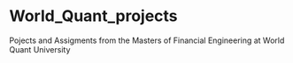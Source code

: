 # World_Quant_projects

Pojects and Assigments from the Masters of Financial Engineering at World Quant University 
